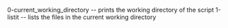 0-current_working_directory -- prints the working directory of the script
1-listit -- lists the files in the current working directory
